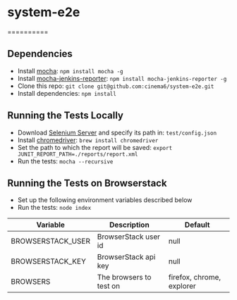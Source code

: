 # system-e2e
==========

## Dependencies
* Install [mocha](http://visionmedia.github.io/mocha/): ```npm install mocha -g```
* Install [mocha-jenkins-reporter](https://github.com/futurice/mocha-jenkins-reporter): ```npm install mocha-jenkins-reporter -g```
* Clone this repo: ```git clone git@github.com:cinema6/system-e2e.git```
* Install dependencies: ```npm install```

## Running the Tests Locally
* Download [Selenium Server](http://docs.seleniumhq.org/download/) and specify its path in: ```test/config.json```
* Install [chromedriver](https://code.google.com/p/selenium/wiki/ChromeDriver): ```brew install chromedriver```
* Set the path to which the report will be saved: ```export JUNIT_REPORT_PATH=./reports/report.xml```
* Run the tests: ```mocha --recursive```

## Running the Tests on Browserstack
* Set up the following environment variables described below
* Run the tests: ```node index```

| Variable          | Description               | Default                   |
| ----------------- | ------------------------- | -----------------------   |
| BROWSERSTACK_USER | BrowserStack user id      | null                      |
| BROWSERSTACK_KEY  | BrowserStack api key      | null                      |
| BROWSERS          | The browsers to test on   | firefox, chrome, explorer |